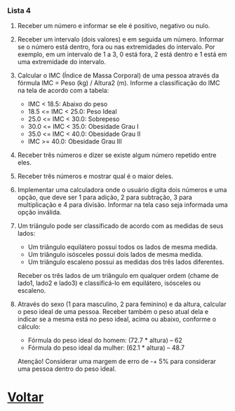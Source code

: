 ### Lista 4

1. Receber um número e informar se ele é positivo, negativo ou nulo. 

2. Receber um intervalo (dois valores) e em seguida um número. Informar se o número está dentro, fora ou nas extremidades do intervalo. Por exemplo, em um intervalo de 1 a 3, 0 está fora, 2 está dentro e 1 está em uma extremidade do intervalo. 

3. Calcular o IMC (Índice de Massa Corporal) de uma pessoa através da fórmula IMC = Peso (kg) / Altura2 (m). Informe a classificação do IMC na tela de acordo com a tabela: 

    + IMC < 18.5: Abaixo do peso 
    + 18.5 <= IMC < 25.0: Peso Ideal 
    + 25.0 <= IMC < 30.0: Sobrepeso 
    + 30.0 <= IMC < 35.0: Obesidade Grau I 
    + 35.0 <= IMC < 40.0: Obesidade Grau II 
    + IMC >= 40.0: Obesidade Grau III 

4. Receber três números e dizer se existe algum número repetido entre eles. 

5. Receber três números e mostrar qual é o maior deles. 

6. Implementar uma calculadora onde o usuário digita dois números e uma opção, que deve ser 1 para adição, 2 para subtração, 3 para multiplicação e 4 para divisão. Informar na tela caso seja informada uma opção inválida. 

7. Um triângulo pode ser classificado de acordo com as medidas de seus lados: 

    +  Um triângulo equilátero possui todos os lados de mesma medida. 
    +  Um triângulo isósceles possui dois lados de mesma medida. 
    +  Um triângulo escaleno possui as medidas dos três lados diferentes. 

    Receber os três lados de um triângulo em qualquer ordem (chame de lado1, lado2 e lado3) e classificá-lo em equilátero, isósceles ou escaleno. 

8. Através do sexo (1 para masculino, 2 para feminino) e da altura, calcular o peso ideal de uma pessoa. Receber também o peso atual dela e indicar se a mesma está no peso ideal, acima ou abaixo, conforme o cálculo: 

    + Fórmula do peso ideal do homem: (72.7 * altura) – 62 
    + Fórmula do peso ideal da mulher: (62.1 * altura) – 48.7 

    Atenção! Considerar uma margem de erro de -+ 5% para considerar uma pessoa dentro do peso ideal.

# [Voltar](../README.md)